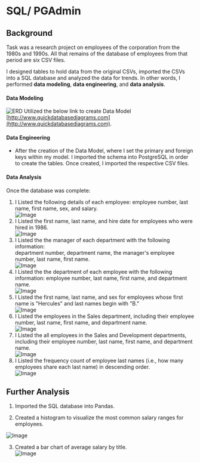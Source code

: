 # SQL/ PGAdmin

## Background

Task was a research project on employees of the corporation from the 1980s and 1990s. All that remains of the database of employees from that period are six CSV files.

I designed tables to hold data from the original CSVs, imported the CSVs into a SQL database and analyzed the data for trends. In other words, I performed **data modeling**, **data engineering**, and **data analysis**.
 

#### Data Modeling
![ERD](ERD_HA_FINAL.png)
Utilized the below link to create Data Model<br> 
[http://www.quickdatabasediagrams.com](http://www.quickdatabasediagrams.com).

#### Data Engineering

* After the creation of the Data Model, where I set the primary and foreign keys within my model. I imported the schema into PostgreSQL in order to create the tables. Once created, I imported the respective CSV files. 

#### Data Analysis

Once the database was complete:

1. I Listed the following details of each employee: employee number, last name, first name, sex, and salary.<br>
![Image](Q1.png)
2. I Listed the first name, last name, and hire date for employees who were hired in 1986.<br>
![Image](Q2.png)
3. I Listed the the manager of each department with the following information: <br>
department number, department name, the manager's employee number, last name, first name.<br>
![Image](Q3.png)
4. I Listed the the department of each employee with the following information: employee number, last name, first name, and department name.<br>
![Image](Q4.png)
5. I Listed the first name, last name, and sex for employees whose first name is "Hercules" and last names begin with "B."<br>
![Image](Q5.png)
6. I Listed the employees in the Sales department, including their employee number, last name, first name, and department name.<br>
![Image](Q6.png)
7. I Listed the all employees in the Sales and Development departments, including their employee number, last name, first name, and department name.<br>
![Image](Q7.png)
8. I Listed the frequency count of employee last names (i.e., how many employees share each last name) in descending order.<br>
![Image](Q8.png)

## Further Analysis

1. Imported the SQL database into Pandas. 

2. Created a histogram to visualize the most common salary ranges for employees.<br>

![Image](Average_Salaries_By_Title.png)

3. Created a bar chart of average salary by title.<br>
![Image](Salary_Ranges_Emp.png)


